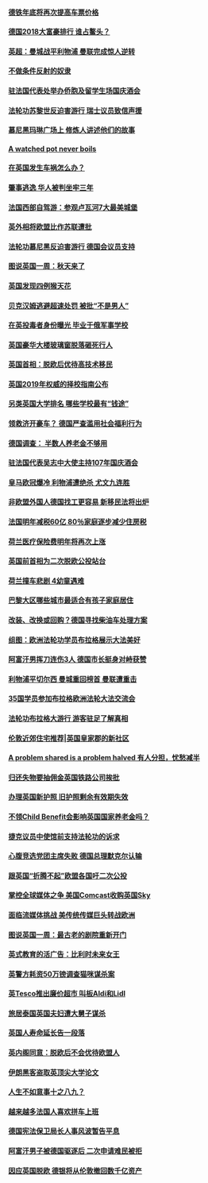 #### [德铁年底将再次提高车票价格](../pages/nsc974/n10774155.md?t=10101232) 

#### [德国2018大富豪排行 谁占鳌头？](../pages/nsc974/n10774023.md?t=10101232) 

#### [英超：曼城战平利物浦 曼联完成惊人逆转](../pages/nsc974/n10773638.md?t=10101232) 

#### [不做条件反射的奴隶](../pages/nsc974/n10771821.md?t=10101232) 

#### [驻法国代表处举办侨胞及留学生场国庆酒会](../pages/nsc974/n10769921.md?t=10101232) 

#### [法轮功苏黎世反迫害游行 瑞士议员致信声援](../pages/nsc974/n10767250.md?t=10101232) 

#### [慕尼黑玛琳广场上 修炼人讲述他们的故事](../pages/nsc974/n10762990.md?t=10101232) 

#### [A watched pot never boils](../pages/nsc974/n10763822.md?t=10101232) 

#### [在英国发生车祸怎么办？](../pages/nsc974/n10763811.md?t=10101232) 

#### [肇事逃逸 华人被判坐牢三年](../pages/nsc974/n10763799.md?t=10101232) 

#### [法国西部自驾游：参观卢瓦河7大最美城堡](../pages/nsc974/n10760218.md?t=10101232) 

#### [英外相将欧盟比作苏联遭批](../pages/nsc974/n10761274.md?t=10101232) 

#### [法轮功慕尼黑反迫害游行 德国会议员支持](../pages/nsc974/n10760664.md?t=10101232) 

#### [图说英国一周：秋天来了](../pages/nsc974/n10761380.md?t=10101232) 

#### [英国发现四例猴天花](../pages/nsc974/n10761362.md?t=10101232) 

#### [贝克汉姆逃避超速处罚 被批“不是男人”](../pages/nsc974/n10761349.md?t=10101232) 

#### [在英投毒者身份曝光 毕业于俄军事学校](../pages/nsc974/n10761338.md?t=10101232) 

#### [英国豪华大楼玻璃窗脱落砸死行人](../pages/nsc974/n10761334.md?t=10101232) 

#### [英国首相：脱欧后优待高技术移民](../pages/nsc974/n10761323.md?t=10101232) 

#### [英国2019年权威的择校指南公布](../pages/nsc974/n10761253.md?t=10101232) 

#### [另类英国大学排名 哪些学校最有“钱途”](../pages/nsc974/n10760972.md?t=10101232) 

#### [领救济开豪车？ 德国严查滥用社会福利行为](../pages/nsc974/n10760730.md?t=10101232) 

#### [德国调查：  半数人养老金不够用](../pages/nsc974/n10760552.md?t=10101232) 

#### [驻法国代表吴志中大使主持107年国庆酒会](../pages/nsc974/n10760458.md?t=10101232) 

#### [皇马欧冠爆冷 利物浦遭绝杀 尤文九连胜](../pages/nsc974/n10759476.md?t=10101232) 

#### [非欧盟外国人德国找工更容易 新移民法将出炉](../pages/nsc974/n10758904.md?t=10101232) 

#### [法国明年减税60亿 80％家庭逐步减少住房税](../pages/nsc974/n10758112.md?t=10101232) 

#### [荷兰医疗保险费明年将再次上涨](../pages/nsc974/n10758614.md?t=10101232) 

#### [英国前首相为二次脱欧公投站台](../pages/nsc974/n10756382.md?t=10101232) 

#### [荷兰撞车悲剧 4幼童遇难](../pages/nsc974/n10758529.md?t=10101232) 

#### [巴黎大区哪些城市最适合有孩子家庭居住](../pages/nsc974/n10758451.md?t=10101232) 

#### [改装、改换或回购？德国寻找柴油车处理方案](../pages/nsc974/n10755781.md?t=10101232) 

#### [组图：欧洲法轮功学员布拉格展示大法美好](../pages/nsc974/n10756084.md?t=10101232) 

#### [阿富汗男挥刀连伤3人 德国市长挺身对峙获赞](../pages/nsc974/n10755624.md?t=10101232) 

#### [利物浦平切尔西 曼城重回榜首 曼联遭重击](../pages/nsc974/n10752442.md?t=10101232) 

#### [35国学员参加布拉格欧洲法轮大法交流会](../pages/nsc974/n10751371.md?t=10101232) 

#### [法轮功布拉格大游行 游客驻足了解真相](../pages/nsc974/n10749360.md?t=10101232) 

#### [伦敦近郊住宅推荐|英国皇家郡的新社区](../pages/nsc974/n10748402.md?t=10101232) 

#### [A problem shared is a problem halved 有人分担，忧愁减半](../pages/nsc974/n10748007.md?t=10101232) 

#### [归还失物要抽佣金英国铁路公司挨批](../pages/nsc974/n10747998.md?t=10101232) 

#### [办理英国新护照 旧护照剩余有效期失效](../pages/nsc974/n10747991.md?t=10101232) 

#### [不领Child Benefit会影响英国国家养老金吗？](../pages/nsc974/n10747977.md?t=10101232) 

#### [捷克议员中使馆前支持法轮功的诉求](../pages/nsc974/n10747691.md?t=10101232) 

#### [心腹竞选党团主席失败 德国总理默克尔认输](../pages/nsc974/n10746576.md?t=10101232) 

#### [跟英国“折腾不起”欧盟各国吁二次公投](../pages/nsc974/n10746245.md?t=10101232) 

#### [掌控全球媒体之争 美国Comcast收购英国Sky](../pages/nsc974/n10746184.md?t=10101232) 

#### [面临流媒体挑战 美传统传媒巨头转战欧洲](../pages/nsc974/n10746233.md?t=10101232) 

#### [图说英国一周：最古老的剧院重新开门](../pages/nsc974/n10746284.md?t=10101232) 

#### [英式教育的活广告：比利时未来女王](../pages/nsc974/n10746280.md?t=10101232) 

#### [英警方耗资50万镑调查猫咪谋杀案](../pages/nsc974/n10746272.md?t=10101232) 

#### [英Tesco推出廉价超市 叫板Aldi和Lidl](../pages/nsc974/n10746265.md?t=10101232) 

#### [旅居泰国英国夫妇遭大舅子谋杀](../pages/nsc974/n10746263.md?t=10101232) 

#### [英国人寿命延长告一段落](../pages/nsc974/n10746259.md?t=10101232) 

#### [英内阁同意：脱欧后不会优待欧盟人](../pages/nsc974/n10746255.md?t=10101232) 

#### [伊朗黑客盗取英顶尖大学论文](../pages/nsc974/n10746250.md?t=10101232) 

#### [人生不如意事十之八九？](../pages/nsc974/n10745399.md?t=10101232) 

#### [越来越多法国人喜欢拼车上班](../pages/nsc974/n10743007.md?t=10101232) 

#### [德国宪法保卫局长人事风波暂告平息](../pages/nsc974/n10742793.md?t=10101232) 

#### [阿富汗男子被德国驱逐后 二次申请难民被拒](../pages/nsc974/n10742927.md?t=10101232) 

#### [因应英国脱欧 德银将从伦敦撤回数千亿资产](../pages/nsc974/n10739653.md?t=10101232) 

